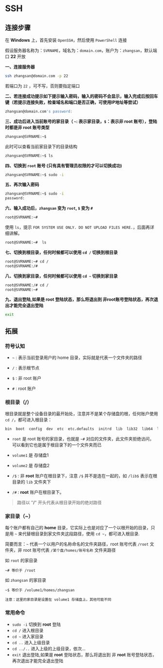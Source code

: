 # SSH

## 连接步骤

在 **Windows** 上，首先安装 `OpenSSH`，然后使用 `PowerShell` 连接

假设服务器名称为：`SVRNAME`，域名为：`domain.com`，账户为：`zhangsan`，默认端口 **22** 开放


**一、连接服务器**

```bash
ssh zhangsan@domain.com -p 22
```

若端口为 `22` ，可不写，否则要指定端口

**二、若连接成功提示如下提示输入密码，输入的密码不会显示，输入完成后按回车键（若提示连接失败，检查域名和端口是否正确，可使用IP地址等尝试）**

```bash
zhangsan@domain.com's password:
```

**三、成功后进入当前账号的家目录（ `~`: 表示家目录，`$`：表示非 root 账号），登陆时都是非 root 账号类型**

```bash
zhangsan@SVRNAME:~$ 
```

此时可以查看当前家目录下的目录结构

```bash
zhangsan@SVRNAME:~$ ls
```


**四、切换到 `root` 账号 (只有具有管理员权限的才可以切换成功)**

```bash
zhangsan@SVRNAME:~$ sudo -i
```

**五、再次输入密码**

```bash
zhangsan@SVRNAME:~$ sudo -i
password:
```

**六、输入成功后，`zhangsan` 变为 `root`, `$` 变为 `#`**

```bash
root@SVRNAME:~# 
```

使用 `ls`，提示 `FOR SYSTEM USE ONLY. DO NOT UPLOAD FILES HERE.`，后面再详细讲解。

```bash
root@SVRNAME:~#  ls
```


**七、切换到根目录，任何时候都可以使用 `cd /` 切换到根目录**

```bash
root@SVRNAME:~# cd /
root@SVRNAME:/# 
```

**八、切换到家目录，任何时候都可以使用 `cd ~` 切换到家目录**

```bash
root@SVRNAME:/# cd /
root@SVRNAME:~# 
```


**九、退出登陆,如果是 root 登陆状态，那么将退出到 非root账号登陆状态，再次退出才能完全退出登陆**

```bash
exit
```



## 拓展

### 符号认知

- `~` : 表示当前登录用户的 home 目录，实际就是代表一个文件夹的路径

- `/` : 表示根节点

- `$` : 非 root 账户

- `#` : root 账户


### 根目录（/）

根目录就是整个设备目录的最开始处，注意并不是某个存储盘的根，任何账户使用 `cd /`，都可进入根目录：

```bash
bin  boot  config  dev  etc  etc.defaults  initrd  lib  lib32  lib64  lost+found  mnt  opt  proc  root  run  sbin  sys  tmp  tmpRoot  usr  var  var.defaults  volume1  volume2
```

- `root` 是 root 账号的家目录，也就是 `~#` 对应的文件夹，此文件夹拒绝访问，可以看到它也是属于根目录下的一个文件夹而已
- `volume1` 是 存储盘1
- `volume2` 是 存储盘2


- `/$` : 非 **root** 账户在根目录下，注意 `/$` 并不是连在一起的，如 `/lib$`  表示在根目录的 `lib` 文件夹下

- `/#` : **root** 账户在根目录下。


> 路径以 "**/**" 开头代表从根目录开始的绝对路径



### 家目录（~）

每个账户都有自己的 **home** 目录，它实际上也是对应了一个以根开始的目录，只是用 `~` 来代替根目录到家文件夹这段路径，使用 `cd ~`，都可进入根目录.


简要而言：`~`  代表一个以用户的名称命名的文件夹路径，root 账号代表 `/root` 文件夹，非 root 账号代表 `/某个盘/homes/账号名称` 文件夹路径


如 `root` 的家目录

```text
~# 等价于 /root
```

如 `zhangsan` 的家目录

```text
~$ 等价于 /volume1/homes/zhangsan

注意：这里的家目录是设置在 volume1 存储盘上，其他可能不同
```


### 常用命令
- `sudo -i` 切换到 **root** 登陆
- `cd /` 进入根目录
- `cd ~` 进入家目录
- `cd ..` 进入上级目录
- `cd ../..` 进入上级的上级目录，依次...
- `exit` 退出登陆,如果是 **root** 登陆状态，那么将退出到 非 **root** 账号登陆状态，再次退出才能完全退出登陆
